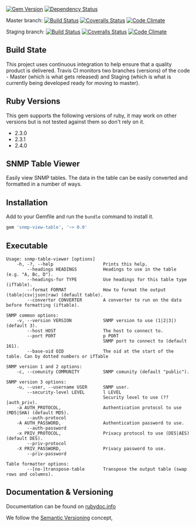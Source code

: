[![Gem Version](https://badge.fury.io/rb/snmp-table-viewer.png)](http://badge.fury.io/rb/snmp-table-viewer)
[![Dependency Status](https://gemnasium.com/robertgauld/snmp-table-viewer.png)](https://gemnasium.com/robertgauld/snmp-table-viewer)

Master branch:
[![Build Status](https://secure.travis-ci.org/robertgauld/snmp-table-viewer.png?branch=master)](http://travis-ci.org/robertgauld/snmp-table-viewer)
[![Coveralls Status](https://coveralls.io/repos/robertgauld/snmp-table-viewer/badge.png?branch=master)](https://coveralls.io/r/robertgauld/snmp-table-viewer)
[![Code Climate](https://codeclimate.com/github/robertgauld/snmp-table-viewer.png?branch=master)](https://codeclimate.com/github/robertgauld/snmp-table-viewer)

Staging branch:
[![Build Status](https://secure.travis-ci.org/robertgauld/snmp-table-viewer.png?branch=staging)](http://travis-ci.org/robertgauld/snmp-table-viewer)
[![Coveralls Status](https://coveralls.io/repos/robertgauld/snmp-table-viewer/badge.png?branch=master)](https://coveralls.io/r/robertgauld/snmp-table-viewer)
[![Code Climate](https://codeclimate.com/github/robertgauld/osnmp-table-viewer.png?branch=staging)](https://codeclimate.com/github/robertgauld/snmp-table-viewer)


## Build State
This project uses continuous integration to help ensure that a quality product is delivered.
Travis CI monitors two branches (versions) of the code - Master (which is what gets released)
and Staging (which is what is currently being developed ready for moving to master).


## Ruby Versions
This gem supports the following versions of ruby, it may work on other versions but is not tested against them so don't rely on it.

  * 2.3.0
  * 2.3.1
  * 2.4.0


## SNMP Table Viewer

Easily view SNMP tables. The data in the table can be easily converted and formatted in a number of ways.


## Installation

Add to your Gemfile and run the `bundle` command to install it.

```ruby
gem 'snmp-view-table', '~> 0.0'
```


## Executable

```
Usage: snmp-table-viewer [options]
    -h, -?, --help                   Prints this help.
        --headings HEADINGS          Headings to use in the table (e.g. "A, Bc, D").
        --headings-for TYPE          Use headings for this table type (ifTable).
        --format FORMAT              How to format the output (table|csv|json|raw) (default table).
        --converter CONVERTER        A converter to run on the data before formatting (iftable).

SNMP common options:
    -v, --version VERSION            SNMP version to use (1|2|3|) (default 3).
        --host HOST                  The host to connect to.
        --port PORT                  p PORT
                                     SNMP port to connect to (default 161).
        --base-oid OID               The oid at the start of the table. Can by dotted numbers or ifTable

SNMP version 1 and 2 options:
    -c, --comunity COMMUNITY         SNMP comunity (default "public").

SNMP version 3 options:
    -u, --user, --username USER      SNMP user.
        --security-level LEVEL       l LEVEL
                                     Security level to use (??|auth_priv).
    -a AUTH_PROTOCOL,                Authentication protocol to use (MD5|SHA) (default MD5).
        --auth-protocol
    -A AUTH_PASSWORD,                Authentication password to use.
        --auth-password
    -x PRIV_PROTOCOL,                Privacy protocol to use (DES|AES) (default DES).
        --priv-protocol
    -X PRIV_PASSWORD,                Privacy password to use.
        --priv-password

Table formatter options:
        --[no-]transpose-table       Transpose the output table (swap rows and columns).
```

## Documentation & Versioning

Documentation can be found on [rubydoc.info](http://rubydoc.info/github/robertgauld/snmp-table-viewer/master/frames)

We follow the [Semantic Versioning](http://semver.org/) concept,
